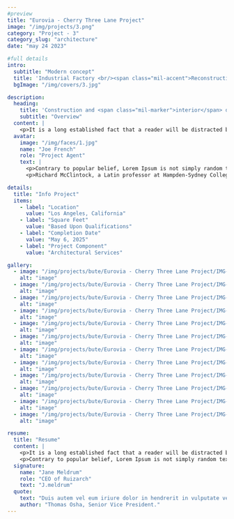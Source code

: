 ```yaml
---
#preview
title: "Eurovia - Cherry Three Lane Project"
image: "/img/projects/3.png"
category: "Project - 3"
category_slug: "architecture"
date: "may 24 2023"

#full details
intro:
  subtitle: "Modern concept"
  title: 'Industrial Factory <br/><span class="mil-accent">Reconstruction</span>'
  bgImage: "/img/covers/3.jpg"

description:
  heading:
    title: 'Construction and <span class="mil-marker">interior</span> design'
    subtitle: "Overview"
  content: |
    <p>It is a long established fact that a reader will be distracted by the readable content of a page when looking at its layout. The point of using Lorem Ipsum is that it has a more-or-less normal distribution of letters, as opposed to using 'Content here, content here', making it look like readable English. Many desktop publishing packages and web page editors now use Lorem Ipsum as their default model text, and a search for 'lorem ipsum' will uncover many websites still in their infancy. Various versions have evolved over the years, sometimes by accident, sometimes on purpose (injected humour and the like).</p>
  avatar:
    image: "/img/faces/1.jpg"
    name: "Joe French"
    role: "Project Agent"
    text: |
      <p>Contrary to popular belief, Lorem Ipsum is not simply random text. It has roots in a piece of classical Latin literature from 45 BC, making it over 2000 years old.</p>
      <p>Richard McClintock, a Latin professor at Hampden-Sydney College in Virginia, looked up one of the more obscure Latin words, *consectetur*, from a Lorem Ipsum passage, and going through the cites of the word in classical literature, discovered the undoubtable source.</p>

details:
  title: "Info Project"
  items:
    - label: "Location"
      value: "Los Angeles, California"
    - label: "Square Feet"
      value: "Based Upon Qualifications"
    - label: "Completion Date"
      value: "May 6, 2025"
    - label: "Project Component"
      value: "Architectural Services"

gallery:
  - image: "/img/projects/bute/Eurovia - Cherry Three Lane Project/IMG-20241103-WA0071.jpg"
    alt: "image"
  - image: "/img/projects/bute/Eurovia - Cherry Three Lane Project/IMG-20241103-WA0072.jpg"
    alt: "image"
  - image: "/img/projects/bute/Eurovia - Cherry Three Lane Project/IMG-20241103-WA0073.jpg"
    alt: "image"
  - image: "/img/projects/bute/Eurovia - Cherry Three Lane Project/IMG-20241103-WA0074.jpg"
    alt: "image"
  - image: "/img/projects/bute/Eurovia - Cherry Three Lane Project/IMG-20241103-WA0075.jpg"
    alt: "image"
  - image: "/img/projects/bute/Eurovia - Cherry Three Lane Project/IMG-20241103-WA0076.jpg"
    alt: "image"
  - image: "/img/projects/bute/Eurovia - Cherry Three Lane Project/IMG-20241103-WA0077.jpg"
    alt: "image"
  - image: "/img/projects/bute/Eurovia - Cherry Three Lane Project/IMG-20241103-WA0080.jpg"
    alt: "image"
  - image: "/img/projects/bute/Eurovia - Cherry Three Lane Project/IMG-20241103-WA0081.jpg"
    alt: "image"
  - image: "/img/projects/bute/Eurovia - Cherry Three Lane Project/IMG-20241103-WA0082.jpg"
    alt: "image"
  - image: "/img/projects/bute/Eurovia - Cherry Three Lane Project/IMG-20241103-WA0083.jpg"
    alt: "image"
  - image: "/img/projects/bute/Eurovia - Cherry Three Lane Project/IMG-20241103-WA0084.jpg"
    alt: "image"

resume:
  title: "Resume"
  content: |
    <p>It is a long established fact that a reader will be distracted by the readable content of a page when looking at its layout. The point of using Lorem Ipsum is that it has a more-or-less normal distribution of letters, as opposed to using 'Content here, content here', making it look like readable English.</p>
    <p>Contrary to popular belief, Lorem Ipsum is not simply random text. It has roots in a piece of classical Latin literature from 45 BC, making it over 2000 years old. Richard McClintock, a Latin professor at Hampden-Sydney College in Virginia, looked up one of the more obscure Latin words, *consectetur*, from a Lorem Ipsum passage, and going through the cites of the word in classical literature, discovered the undoubtable source.</p>
  signature:
    name: "Jane Meldrum"
    role: "CEO of Ruizarch"
    text: "J.meldrum"
  quote:
    text: "Duis autem vel eum iriure dolor in hendrerit in vulputate velit esse molestie consequat"
    author: "Thomas Osha, Senior Vice President."
---
```

